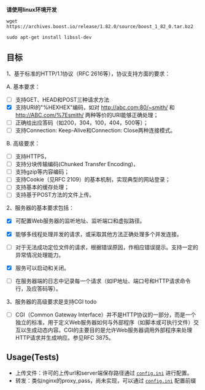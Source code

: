 **请使用linux环境开发**

```
wget https://archives.boost.io/release/1.82.0/source/boost_1_82_0.tar.bz2
```

```
sudo apt-get install libssl-dev
```

## 目标

1、基于标准的HTTP/1.1协议（RFC 2616等），协议支持方面的要求：

A. 基本要求：

+ [ ]  支持GET、HEAD和POST三种请求方法
+ [x]  支持URI的"%HEXHEX"编码，如对 http://abc.com:80/~smith/ 和 http://ABC.com/%7Esmith/ 两种等价的URI能够正确处理；
+ [ ]  正确给出应答码（如200，304，100，404，500等）；
+ [ ]  支持Connection: Keep-Alive和Connection: Close两种连接模式。

B. 高级要求：

+ [ ]  支持HTTPS，
+ [ ]  支持分块传输编码(Chunked Transfer Encoding)，
+ [ ]  支持gzip等内容编码；
+ [ ]  支持Cookie（见RFC 2109）的基本机制，实现典型的网站登录；
+ [ ]  支持基本的缓存处理；
+ [ ]  支持基于POST方法的文件上传。

2、服务器的基本要求包括：

+ [x] 可配置Web服务器的监听地址、监听端口和虚拟路径。

+ [x] 能够多线程处理并发的请求，或采取其他方法正确处理多个并发连接。

+ [ ] 对于无法成功定位文件的请求，根据错误原因，作相应错误提示。支持一定的异常情况处理能力。

+ [x] 服务可以启动和关闭。

+ [ ] 在服务器端的日志中记录每一个请求（如IP地址、端口号和HTTP请求命令行，及应答码等）。

3、服务器的高级要求是支持CGI todo

+ [ ] CGI（Common Gateway
  Interface）并不是HTTP协议的一部分，而是一个独立的标准，用于定义Web服务器如何与外部程序（如脚本或可执行文件）交互以生成动态内容。CGI的主要目的是允许Web服务器调用外部程序来处理HTTP请求并生成响应。参见RFC
  3875。

## Usage(Tests)

- 上传文件：许可的上传url和server端保存路径通过 [`config.ini`](./config.ini) 进行配置。
- 转发：类似nginx的proxy_pass，尚未实现，可以通过 [`config.ini`](./config.ini) 配置前缀